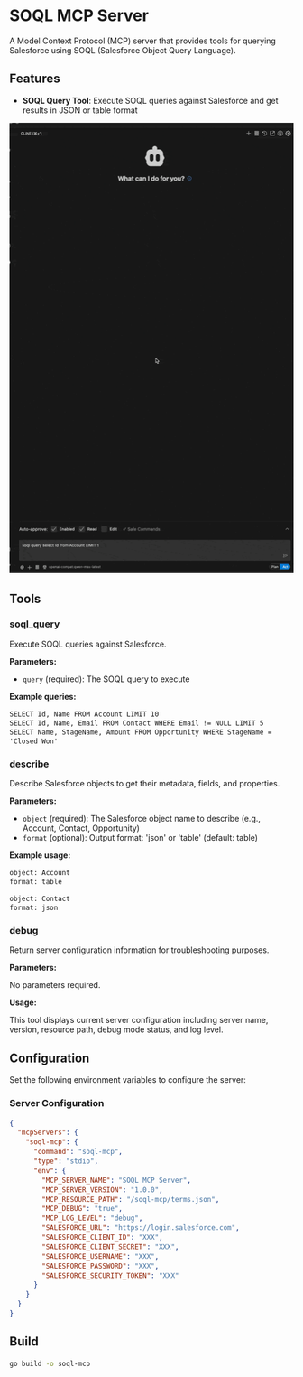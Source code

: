 # SOQL MCP Server

A Model Context Protocol (MCP) server that provides tools for querying Salesforce using SOQL (Salesforce Object Query Language).

## Features

- **SOQL Query Tool**: Execute SOQL queries against Salesforce and get results in JSON or table format

![SOQL MCP Server Demo](assets/images/soql-mcp.gif)

## Tools

### soql_query

Execute SOQL queries against Salesforce.

**Parameters:**

- `query` (required): The SOQL query to execute

**Example queries:**

```soql
SELECT Id, Name FROM Account LIMIT 10
SELECT Id, Name, Email FROM Contact WHERE Email != NULL LIMIT 5
SELECT Name, StageName, Amount FROM Opportunity WHERE StageName = 'Closed Won'
```

### describe

Describe Salesforce objects to get their metadata, fields, and properties.

**Parameters:**

- `object` (required): The Salesforce object name to describe (e.g., Account, Contact, Opportunity)
- `format` (optional): Output format: 'json' or 'table' (default: table)

**Example usage:**

```
object: Account
format: table
```

```
object: Contact
format: json
```

### debug

Return server configuration information for troubleshooting purposes.

**Parameters:**

No parameters required.

**Usage:**

This tool displays current server configuration including server name, version, resource path, debug mode status, and log level.

## Configuration

Set the following environment variables to configure the server:

### Server Configuration

```json
{
  "mcpServers": {
    "soql-mcp": {
      "command": "soql-mcp",
      "type": "stdio",
      "env": {
        "MCP_SERVER_NAME": "SOQL MCP Server",
        "MCP_SERVER_VERSION": "1.0.0",
        "MCP_RESOURCE_PATH": "/soql-mcp/terms.json",
        "MCP_DEBUG": "true",
        "MCP_LOG_LEVEL": "debug",
        "SALESFORCE_URL": "https://login.salesforce.com",
        "SALESFORCE_CLIENT_ID": "XXX",
        "SALESFORCE_CLIENT_SECRET": "XXX",
        "SALESFORCE_USERNAME": "XXX",
        "SALESFORCE_PASSWORD": "XXX",
        "SALESFORCE_SECURITY_TOKEN": "XXX"
      }
    }
  }
}
```

## Build

```bash
go build -o soql-mcp
```

